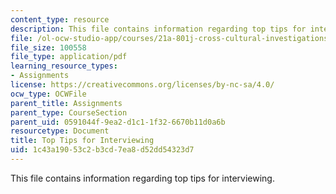 ```yaml
---
content_type: resource
description: This file contains information regarding top tips for interviewing.
file: /ol-ocw-studio-app/courses/21a-801j-cross-cultural-investigations-technology-and-development-fall-2012/1c43a19053c2b3cd7ea8d52dd54323d7_MIT21A_801JF12_TopTipInt.pdf
file_size: 100558
file_type: application/pdf
learning_resource_types:
- Assignments
license: https://creativecommons.org/licenses/by-nc-sa/4.0/
ocw_type: OCWFile
parent_title: Assignments
parent_type: CourseSection
parent_uid: 0591044f-9ea2-d1c1-1f32-6670b11d0a6b
resourcetype: Document
title: Top Tips for Interviewing
uid: 1c43a190-53c2-b3cd-7ea8-d52dd54323d7
---
```

This file contains information regarding top tips for interviewing.